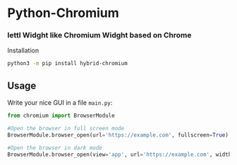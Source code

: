 # Python-Chromium
### lettl Widght like Chromium Widght based on Chrome

<p>Installation</p>

```bash
python3 -m pip install hybrid-chromium
```

## Usage

Write your nice GUI in a file `main.py`:

```python
from chromium import BrowserModule

#Open the browser in full screen mode
BrowserModule.browser_open(url='https://example.com', fullscreen=True)

#Open the browser in dark mode
BrowserModule.browser_open(view='app', url='https://example.com', width=800, height=600, darck_modo=True)


```



